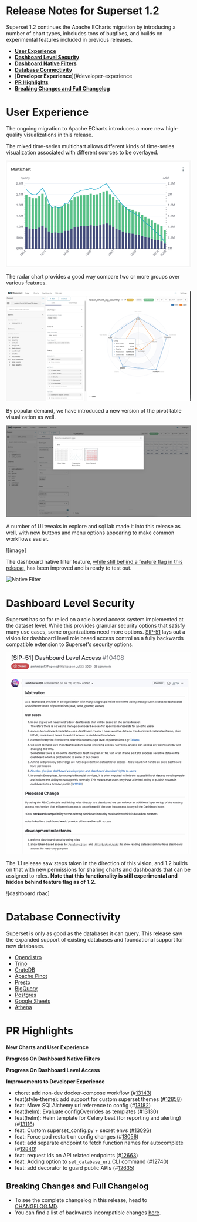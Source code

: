 <!--
Licensed to the Apache Software Foundation (ASF) under one
or more contributor license agreements.  See the NOTICE file
distributed with this work for additional information
regarding copyright ownership.  The ASF licenses this file
to you under the Apache License, Version 2.0 (the
"License"); you may not use this file except in compliance
with the License.  You may obtain a copy of the License at

  http://www.apache.org/licenses/LICENSE-2.0

Unless required by applicable law or agreed to in writing,
software distributed under the License is distributed on an
"AS IS" BASIS, WITHOUT WARRANTIES OR CONDITIONS OF ANY
KIND, either express or implied.  See the License for the
specific language governing permissions and limitations
under the License.
-->

# Release Notes for Superset 1.2

Superset 1.2 continues the Apache ECharts migration by introducing a number of chart types, inbcludes tons of bugfixes, and builds on experimental features included in previous releases. 

- [**User Experience**](#user-experience)
- [**Dashboard Level Security**](#dashboard-level-security)
- [**Dashboard Native Filters**](#dashboard-native-filters)
- [**Database Connectivity**](#database-connectivity)
- [**Developer Experience**](#developer-experience
- [**PR Highlights**](#pr-highlights)
- [**Breaking Changes and Full Changelog**](#breaking-changes-and-full-changelog)

# User Experience

The ongoing migration to Apache ECharts introduces a more new high-quality visualizations in this release.

The mixed time-series multichart allows different kinds of time-series visualization associated with different sources to be overlayed.

![mixed time series](media/time_series_multichart.png)

The radar chart provides a good way compare two or more groups over various features.

![radar chart](media/radar_chart.png)

By popular demand, we have introduced a new version of the pivot table visualization as well.

![pivot table](media/pivot_table_v2.png)

A number of UI tweaks in explore and sql lab made it into this release as well, with new buttons and menu options appearing to make common workflows easier.

![image]

The dashboard native filter feature, [while still behind a feature flag in this release,](https://github.com/apache/superset/blob/master/RELEASING/release-notes-1-0/README.md#feature-flags) has been improved and is ready to test out.

![Native Filter](media/native_filters.jpg)


# Dashboard Level Security

Superset has so far relied on a role based access system implemented at the dataset level. While this provides granular security options that satisfy many use cases, some organizations need more options. [SIP-51](https://github.com/apache/superset/issues/10408) lays out a vision for dashboard level role based access control as a fully backwards compatible extension to Superset's security options.

![SIP 51](media/sip_51.jpg)

The 1.1 release saw steps taken in the direction of this vision, and 1.2 builds on that with new permissions for sharing charts and dashboards that can be assigned to roles. **Note that this functionality is still experimental and hidden behind feature flag as of 1.2.**

![dashboard rbac]

# Database Connectivity

Superset is only as good as the databases it can query. This release saw the expanded support of existing databases and foundational support for new databases.

- [Opendistro](https://github.com/apache/superset/pull/12602)
- [Trino](https://github.com/apache/superset/pull/13105)
- [CrateDB](https://github.com/apache/superset/pull/13152/files)
- [Apache Pinot](https://github.com/apache/superset/pull/13163)
- [Presto](https://github.com/apache/superset/pull/13214)
- [BigQuery](https://github.com/apache/superset/pull/12581)
- [Postgres](https://github.com/apache/superset/pull/11720)
- [Google Sheets](https://github.com/apache/superset/pull/13185)
- [Athena](https://github.com/apache/superset/pull/13201)

# PR Highlights

**New Charts and User Experience**


**Progress On Dashboard Native Filters**


**Progress On Dashboard Level Access**



**Improvements to Developer Experience**

- chore: add non-dev docker-compose workflow (#[13143](https://github.com/apache/superset/pull/13143))
- feat(style-theme): add support for custom superset themes (#[12858](https://github.com/apache/superset/pull/12858))
- feat: Move SQLAlchemy url reference to config (#[13182](https://github.com/apache/superset/pull/13182))
- feat(helm): Evaluate configOverrides as templates (#[13130](https://github.com/apache/superset/pull/13130))
- feat(helm): Helm template for Celery beat (for reporting and alerting) (#[13116](https://github.com/apache/superset/pull/13116))
- feat: Custom superset_config.py + secret envs (#[13096](https://github.com/apache/superset/pull/13096))
- feat: Force pod restart on config changes (#[13056](https://github.com/apache/superset/pull/13056))
- feat: add separate endpoint to fetch function names for autocomplete (#[12840](https://github.com/apache/superset/pull/12840))
- feat: request ids on API related endpoints (#[12663](https://github.com/apache/superset/pull/12663))
- feat: Adding option to `set_database_uri` CLI command (#[12740](https://github.com/apache/superset/pull/12740))
- feat: add decorator to guard public APIs (#[12635](https://github.com/apache/superset/pull/12635))

## Breaking Changes and Full Changelog

- To see the complete changelog in this release, head to [CHANGELOG.MD](https://github.com/apache/superset/blob/master/CHANGELOG.md).
- You can find a list of backwards incompatible changes [here](https://github.com/apache/superset/blob/3d103e66fcaee42a6b4a42b2638e13d5e2208c3b/UPDATING.md).
